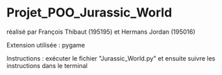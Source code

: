 # Projet_POO_Jurassic_World

réalisé par François Thibaut (195195) et Hermans Jordan (195016)

Extension utilisée : pygame

Instructions : exécuter le fichier "Jurassic_World.py" et ensuite suivre les instructions dans le terminal
